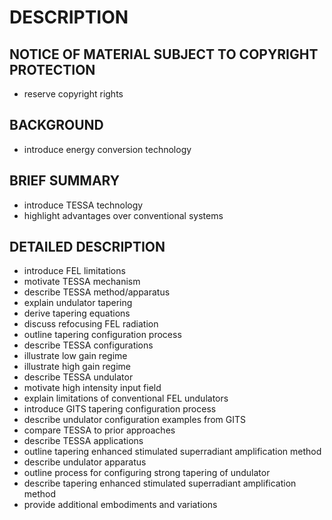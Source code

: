 # DESCRIPTION

## NOTICE OF MATERIAL SUBJECT TO COPYRIGHT PROTECTION

- reserve copyright rights

## BACKGROUND

- introduce energy conversion technology

## BRIEF SUMMARY

- introduce TESSA technology
- highlight advantages over conventional systems

## DETAILED DESCRIPTION

- introduce FEL limitations
- motivate TESSA mechanism
- describe TESSA method/apparatus
- explain undulator tapering
- derive tapering equations
- discuss refocusing FEL radiation
- outline tapering configuration process
- describe TESSA configurations
- illustrate low gain regime
- illustrate high gain regime
- describe TESSA undulator
- motivate high intensity input field
- explain limitations of conventional FEL undulators
- introduce GITS tapering configuration process
- describe undulator configuration examples from GITS
- compare TESSA to prior approaches
- describe TESSA applications
- outline tapering enhanced stimulated superradiant amplification method
- describe undulator apparatus
- outline process for configuring strong tapering of undulator
- describe tapering enhanced stimulated superradiant amplification method
- provide additional embodiments and variations

